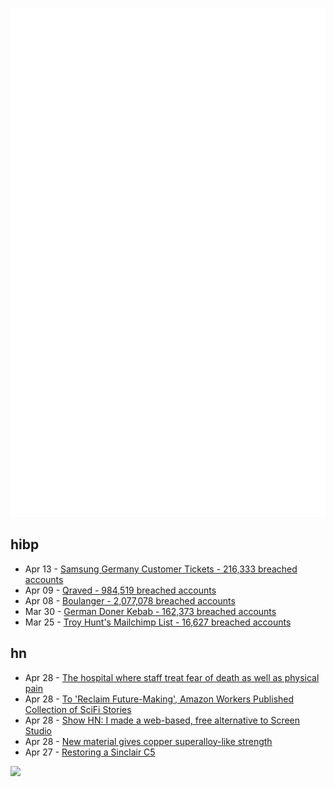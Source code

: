 ![Metrics](https://raw.githubusercontent.com/phixion/phixion/master/metrics.svg)

## hibp

<!--
for https://github.com/phixion/phixion/blob/main/.github/workflows/feeds.yml
-->
<!--START_SECTION:haveibeenpwnd-->
- Apr 13 - [Samsung Germany Customer Tickets - 216,333 breached accounts](https://haveibeenpwned.com/PwnedWebsites#SamsungGermany)
- Apr 09 - [Qraved - 984,519 breached accounts](https://haveibeenpwned.com/PwnedWebsites#Qraved)
- Apr 08 - [Boulanger - 2,077,078 breached accounts](https://haveibeenpwned.com/PwnedWebsites#Boulanger)
- Mar 30 - [German Doner Kebab - 162,373 breached accounts](https://haveibeenpwned.com/PwnedWebsites#GermanDonerKebab)
- Mar 25 - [Troy Hunt's Mailchimp List - 16,627 breached accounts](https://haveibeenpwned.com/PwnedWebsites#TroyHuntMailchimpList)
<!--END_SECTION:haveibeenpwnd-->

## hn

<!--
for https://github.com/phixion/phixion/blob/main/.github/workflows/feeds.yml
-->
<!--START_SECTION:hn-->
- Apr 28 - [The hospital where staff treat fear of death as well as physical pain](https://www.theguardian.com/society/2025/apr/22/palliative-care-denmark-hospital-death-dying)
- Apr 28 - [To 'Reclaim Future-Making', Amazon Workers Published Collection of SciFi Stories](https://afteramazon.world/)
- Apr 28 - [Show HN: I made a web-based, free alternative to Screen Studio](https://www.screenrecorder.me)
- Apr 28 - [New material gives copper superalloy-like strength](https://news.lehigh.edu/new-material-gives-copper-superalloy-like-strength-0)
- Apr 27 - [Restoring a Sinclair C5](https://woof.tech/@crashtestdev/114411537491626882)
<!--END_SECTION:hn-->

<!--
for https://yhype.me
-->
![](https://hit.yhype.me/github/profile?user_id=13013670)
